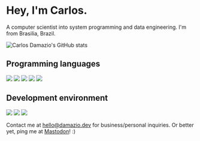 <h1>
  Hey, I'm Carlos.
</h1>

<p>
  A computer scientist into system programming and data engineering. I'm from Brasilia, Brazil.
</p>
  
  ![Carlos Damazio's GitHub stats](https://github-readme-stats.vercel.app/api?username=carlosdamazio&count_private=true&theme=gruvbox)

<h2>
  Programming languages
</h2>

<p>
  <img src="https://img.shields.io/badge/Bash-000000?style=for-the-badge" />
  <img src="https://img.shields.io/badge/C-000000?style=for-the-badge" />
  <img src="https://img.shields.io/badge/Go-00BCC9?style=for-the-badge" />
  <img src="https://img.shields.io/badge/Python-0081D6?style=for-the-badge&logo=python&logoColor=yellow" />
  <img src="https://img.shields.io/badge/Rust-C64500?style=for-the-badge&logo=rust&logoColor=white" />
</p>

<h2>
  Development environment
</h2>

<p>
  <img src="https://img.shields.io/badge/Vim-019733?style=for-the-badge" />
  <img src="https://img.shields.io/badge/Tmux-019733?style=for-the-badge" />
  <img src="https://img.shields.io/badge/DataGrip-00BCC9?style=for-the-badge" />
</p>

<p>
  Contact me at <a href='mailto:hello@damazio.dev'>hello@damazio.dev</a> for business/personal inquiries.
  Or better yet, ping me at <a rel="me" href="https://bolha.us/@damnazio">Mastodon</a>! :)
</p>

